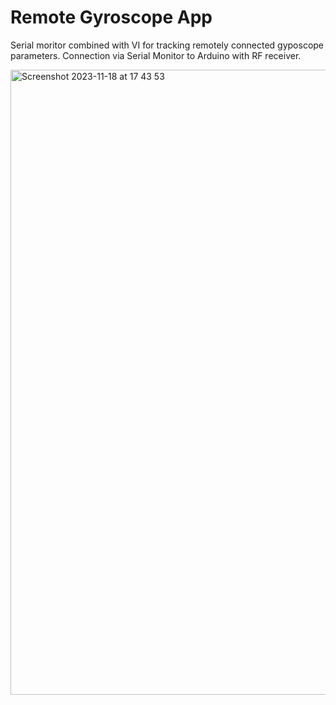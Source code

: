 # Remote Gyroscope App

Serial moritor combined with VI for tracking remotely connected gyposcope parameters. 
Connection via Serial Monitor to Arduino with RF receiver.

<img width="1000" alt="Screenshot 2023-11-18 at 17 43 53" src="https://github.com/xeweva/Remote-Gyroscope-App/assets/54597813/e6adcd93-52f1-43f2-ab3b-5bddf82111d4">
